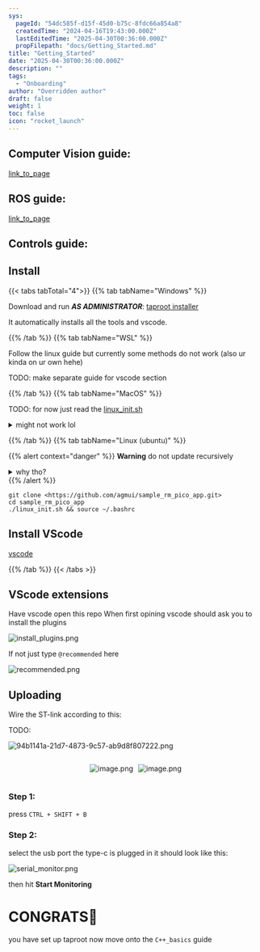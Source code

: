 ```yaml
---
sys:
  pageId: "54dc585f-d15f-45d0-b75c-8fdc66a854a8"
  createdTime: "2024-04-16T19:43:00.000Z"
  lastEditedTime: "2025-04-30T00:36:00.000Z"
  propFilepath: "docs/Getting_Started.md"
title: "Getting_Started"
date: "2025-04-30T00:36:00.000Z"
description: ""
tags:
  - "Onboarding"
author: "Overridden author"
draft: false
weight: 1
toc: false
icon: "rocket_launch"
---
```


## Computer Vision guide:

[link_to_page](86d45bc0-388b-4d26-8848-44f255f73d0e)

## ROS guide:

[link_to_page](3c76c1de-ec8f-46d6-8b0a-294005edc2d5)

## Controls guide:

## Install

{{< tabs tabTotal="4">}}
{{% tab tabName="Windows" %}}

Download and run _**AS ADMINISTRATOR**_: [taproot installer](https://github.com/Thornbots/TeachingFreshies/releases/tag/1.0)

It automatically installs all the tools and vscode.

{{% /tab %}}
{{% tab tabName="WSL" %}}

Follow the linux guide but currently some methods do not work (also ur kinda on ur own hehe)

TODO: make separate guide for vscode section

{{% /tab %}}
{{% tab tabName="MacOS" %}}

TODO: for now just read the [linux_init.sh](https://github.com/agmui/sample_rm_pico_app/blob/main/linux_init.sh)

<details>
<summary>might not work lol</summary>

`brew install libusb pkg-config`

Next install: [vscode](https://code.visualstudio.com/Download)

</details>

{{% /tab %}}
{{% tab tabName="Linux (ubuntu)" %}}

{{% alert context="danger" %}}
**Warning** do not update recursively
<details>
<summary>why tho?</summary>
There are some submodules that may go on for a while (like tinyusb) and I highly
recommend you don't need to get them.
If you want to see what submodules I update just look in `linux_init.sh`
</details>
{{% /alert %}}

```shell
git clone <https://github.com/agmui/sample_rm_pico_app.git>
cd sample_rm_pico_app
./linux_init.sh && source ~/.bashrc
```

## Install VScode

[vscode](https://code.visualstudio.com/Download)

{{% /tab %}}
{{< /tabs >}}

## VScode extensions

Have vscode open this repo
When first opining vscode should ask you to install the plugins

![install_plugins.png](https://prod-files-secure.s3.us-west-2.amazonaws.com/d518164a-d88e-44d1-a4ee-3adb3bd8bce0/89bd30f0-1825-4e77-867b-0a41ce370880/install_plugins.png?X-Amz-Algorithm=AWS4-HMAC-SHA256&X-Amz-Content-Sha256=UNSIGNED-PAYLOAD&X-Amz-Credential=ASIAZI2LB4664SXRQIQ4%2F20250625%2Fus-west-2%2Fs3%2Faws4_request&X-Amz-Date=20250625T150936Z&X-Amz-Expires=3600&X-Amz-Security-Token=IQoJb3JpZ2luX2VjEE4aCXVzLXdlc3QtMiJHMEUCIEiiPbEy6bKMh6WJVWwWVvvQPMNKIQj14UANtN0iqZgKAiEAzu3114vdKjsRJkX5nAStZ34pMD1CBW1JG0IuengYuacq%2FwMIRxAAGgw2Mzc0MjMxODM4MDUiDH7qw0xu5SM9Bc8xCyrcA9iJjRicNy%2FXTE62XByMnZBIGycMpHUK8sOUvcQe8FBZrnKLWQ%2FAYxRczRQrvFwJilLrpXb89sQYnKtagHCcvOooHxIHBCCG4msPutkm0srcIOhT08tvGJJHSi2rqPpwp1dZfDgLsejjuB56qmktGFmI1MqUWa9dYyEZt8ZIv%2Fa%2FbivK9zm8%2BBpuyBbVhjRonHKIs8EZ3CXOHzW%2FJZ35mLm1%2BLNYCSw18ykJ3h2plUdNmgGBy0wHK9qWknBgmkqjKBsrrYwSEDRQn1q0xymkSv93ZrWUOG6EEp%2BCWwa2wp%2FyXhE13aB5tJrcDhoEBDsK8lN2KCyVz6XZI424xgq8rs5ZrO5e8AqnaX3%2FdzjXiRx%2BbaxYoCLNsRJvSCpewcg1j6xDRbB%2FNuZUnb0DnZsqEEG%2B9p5kfw6o6bJU%2BpBkksfgSA0HtZ1YsxjqrFiVjO3upP0k5RfwO2Kj6Nmzs4jjvxQADKteA5%2FphRqzW6OF6UR1t9zQi5AC61MAaCJqMdCVg3mj5ebjp%2BfcfOwabmd1obNM7K1C37%2BF17BP1%2F8uyIWlkbLFOqzstQddhYEv52im9ugVzm%2BSWVOFULWVTfQCmz6gHX8gMrUprtbiLgXHH%2FoD9l39Coc8n8Xcdu6TMJ2A8MIGOqUBOHwnFgzH149ZWUyHoCZzwXbRheQQRJNlhjTrkF2NEKgNXvq24wDpuwLDI%2FkjqE4%2BkOrv3rNiWzOPhqAg5POG5t%2BndbBhdVaxvYq%2B3si3Tsj6tPEZ767pdf4lXLgaW8pjNvmseb5blRez5AhxB5SmOa%2FBtY51UBOi6175XhPGfuufKlsuZLQQaOCHrnVnv205suirHOSLMhDkkqjn9nx%2BReEbKJUb&X-Amz-Signature=56ecb595b8f672978af55fc73ed884d20b49e740faa1ff1288308904d70ac7f8&X-Amz-SignedHeaders=host&x-amz-checksum-mode=ENABLED&x-id=GetObject)

If not just type `@recommended` here  

![recommended.png](https://prod-files-secure.s3.us-west-2.amazonaws.com/d518164a-d88e-44d1-a4ee-3adb3bd8bce0/61e661e9-5d85-4dfc-be0d-8d2097a5e793/recommended.png?X-Amz-Algorithm=AWS4-HMAC-SHA256&X-Amz-Content-Sha256=UNSIGNED-PAYLOAD&X-Amz-Credential=ASIAZI2LB4664SXRQIQ4%2F20250625%2Fus-west-2%2Fs3%2Faws4_request&X-Amz-Date=20250625T150936Z&X-Amz-Expires=3600&X-Amz-Security-Token=IQoJb3JpZ2luX2VjEE4aCXVzLXdlc3QtMiJHMEUCIEiiPbEy6bKMh6WJVWwWVvvQPMNKIQj14UANtN0iqZgKAiEAzu3114vdKjsRJkX5nAStZ34pMD1CBW1JG0IuengYuacq%2FwMIRxAAGgw2Mzc0MjMxODM4MDUiDH7qw0xu5SM9Bc8xCyrcA9iJjRicNy%2FXTE62XByMnZBIGycMpHUK8sOUvcQe8FBZrnKLWQ%2FAYxRczRQrvFwJilLrpXb89sQYnKtagHCcvOooHxIHBCCG4msPutkm0srcIOhT08tvGJJHSi2rqPpwp1dZfDgLsejjuB56qmktGFmI1MqUWa9dYyEZt8ZIv%2Fa%2FbivK9zm8%2BBpuyBbVhjRonHKIs8EZ3CXOHzW%2FJZ35mLm1%2BLNYCSw18ykJ3h2plUdNmgGBy0wHK9qWknBgmkqjKBsrrYwSEDRQn1q0xymkSv93ZrWUOG6EEp%2BCWwa2wp%2FyXhE13aB5tJrcDhoEBDsK8lN2KCyVz6XZI424xgq8rs5ZrO5e8AqnaX3%2FdzjXiRx%2BbaxYoCLNsRJvSCpewcg1j6xDRbB%2FNuZUnb0DnZsqEEG%2B9p5kfw6o6bJU%2BpBkksfgSA0HtZ1YsxjqrFiVjO3upP0k5RfwO2Kj6Nmzs4jjvxQADKteA5%2FphRqzW6OF6UR1t9zQi5AC61MAaCJqMdCVg3mj5ebjp%2BfcfOwabmd1obNM7K1C37%2BF17BP1%2F8uyIWlkbLFOqzstQddhYEv52im9ugVzm%2BSWVOFULWVTfQCmz6gHX8gMrUprtbiLgXHH%2FoD9l39Coc8n8Xcdu6TMJ2A8MIGOqUBOHwnFgzH149ZWUyHoCZzwXbRheQQRJNlhjTrkF2NEKgNXvq24wDpuwLDI%2FkjqE4%2BkOrv3rNiWzOPhqAg5POG5t%2BndbBhdVaxvYq%2B3si3Tsj6tPEZ767pdf4lXLgaW8pjNvmseb5blRez5AhxB5SmOa%2FBtY51UBOi6175XhPGfuufKlsuZLQQaOCHrnVnv205suirHOSLMhDkkqjn9nx%2BReEbKJUb&X-Amz-Signature=4f200a1631b2b80f99bf74f6df6eee7b43dc5bd74af3fdd6a22cf9bfad79707d&X-Amz-SignedHeaders=host&x-amz-checksum-mode=ENABLED&x-id=GetObject)

## Uploading

Wire the ST-link according to this:

TODO:

![94b1141a-21d7-4873-9c57-ab9d8f807222.png](https://prod-files-secure.s3.us-west-2.amazonaws.com/d518164a-d88e-44d1-a4ee-3adb3bd8bce0/e5fad17d-ab82-4300-9f4c-505ab4b1202c/94b1141a-21d7-4873-9c57-ab9d8f807222.png?X-Amz-Algorithm=AWS4-HMAC-SHA256&X-Amz-Content-Sha256=UNSIGNED-PAYLOAD&X-Amz-Credential=ASIAZI2LB4664SXRQIQ4%2F20250625%2Fus-west-2%2Fs3%2Faws4_request&X-Amz-Date=20250625T150936Z&X-Amz-Expires=3600&X-Amz-Security-Token=IQoJb3JpZ2luX2VjEE4aCXVzLXdlc3QtMiJHMEUCIEiiPbEy6bKMh6WJVWwWVvvQPMNKIQj14UANtN0iqZgKAiEAzu3114vdKjsRJkX5nAStZ34pMD1CBW1JG0IuengYuacq%2FwMIRxAAGgw2Mzc0MjMxODM4MDUiDH7qw0xu5SM9Bc8xCyrcA9iJjRicNy%2FXTE62XByMnZBIGycMpHUK8sOUvcQe8FBZrnKLWQ%2FAYxRczRQrvFwJilLrpXb89sQYnKtagHCcvOooHxIHBCCG4msPutkm0srcIOhT08tvGJJHSi2rqPpwp1dZfDgLsejjuB56qmktGFmI1MqUWa9dYyEZt8ZIv%2Fa%2FbivK9zm8%2BBpuyBbVhjRonHKIs8EZ3CXOHzW%2FJZ35mLm1%2BLNYCSw18ykJ3h2plUdNmgGBy0wHK9qWknBgmkqjKBsrrYwSEDRQn1q0xymkSv93ZrWUOG6EEp%2BCWwa2wp%2FyXhE13aB5tJrcDhoEBDsK8lN2KCyVz6XZI424xgq8rs5ZrO5e8AqnaX3%2FdzjXiRx%2BbaxYoCLNsRJvSCpewcg1j6xDRbB%2FNuZUnb0DnZsqEEG%2B9p5kfw6o6bJU%2BpBkksfgSA0HtZ1YsxjqrFiVjO3upP0k5RfwO2Kj6Nmzs4jjvxQADKteA5%2FphRqzW6OF6UR1t9zQi5AC61MAaCJqMdCVg3mj5ebjp%2BfcfOwabmd1obNM7K1C37%2BF17BP1%2F8uyIWlkbLFOqzstQddhYEv52im9ugVzm%2BSWVOFULWVTfQCmz6gHX8gMrUprtbiLgXHH%2FoD9l39Coc8n8Xcdu6TMJ2A8MIGOqUBOHwnFgzH149ZWUyHoCZzwXbRheQQRJNlhjTrkF2NEKgNXvq24wDpuwLDI%2FkjqE4%2BkOrv3rNiWzOPhqAg5POG5t%2BndbBhdVaxvYq%2B3si3Tsj6tPEZ767pdf4lXLgaW8pjNvmseb5blRez5AhxB5SmOa%2FBtY51UBOi6175XhPGfuufKlsuZLQQaOCHrnVnv205suirHOSLMhDkkqjn9nx%2BReEbKJUb&X-Amz-Signature=ed423eac0d4d0ac6455ea709a44300e2b8682ff69ac78b14ac8bf8731b49da85&X-Amz-SignedHeaders=host&x-amz-checksum-mode=ENABLED&x-id=GetObject)

<div style="display: flex;flex-direction: row; column-gap:10px; max-width: 630px;justify-content: center;">
<div>

![image.png](https://prod-files-secure.s3.us-west-2.amazonaws.com/d518164a-d88e-44d1-a4ee-3adb3bd8bce0/210ecb78-1116-4d7b-b9b7-2292f66fa2c2/image.png?X-Amz-Algorithm=AWS4-HMAC-SHA256&X-Amz-Content-Sha256=UNSIGNED-PAYLOAD&X-Amz-Credential=ASIAZI2LB466X6VCZOBD%2F20250625%2Fus-west-2%2Fs3%2Faws4_request&X-Amz-Date=20250625T150942Z&X-Amz-Expires=3600&X-Amz-Security-Token=IQoJb3JpZ2luX2VjEE4aCXVzLXdlc3QtMiJHMEUCIQDCwfyoITMWh4tHQGfswLnTWAyQQYPL1pFSMOF3kgTuqwIgWqNixT2sCv5kl6y%2BjJGqnhEv9CFmm2wigqwZR4GxLocq%2FwMIRxAAGgw2Mzc0MjMxODM4MDUiDN1p6cE7WvxOHUux9ircA9xHVwJ1%2BMYVJFGE0UhRmiSFbfLf0dEsBKHrPC%2BpvV35uejwCCCdl99QPLAWf0gQTr%2F2PLR%2BTKqBsAfO76rDku3BASou4sTrDvgAqC0eK17odV4aN9IjOqnGLdYFYnMTxstDZGNUJkPSX2izNcxQF1WXq41ueJmg4mtQlqCGyNrKoy678%2Fg9dTuodOv643oTmnNraK8gUZ%2B6SxaNm5Zrvx1gl8ORv7iOyoLaFDJKXHZqpY%2FrGix%2F5kipc9iuja7khYlSUk9ezV8eyFNA588ALIVjfcFl885FeLjk0Wt1XPpCMtarJK8Ob0%2Fwnu4YHYsiHtHzERNbSX3nc7fgsql1gM77qFfkgem06djRHUSOyQgAU3zUzn6czdKWXg9xGzlcS0toVxko3FQXtpcPLt89leTcdqGlO8mDNaMkKzmhu1iHckgS1H578fUHYp8jxbTCc%2F63MluY2y5RhB0AHQBLA9hmy%2FSJEweIgvoUVGTPZ%2Bk7Noq27tLr%2BHHDFmQc%2BdZA6iQg919lJiA%2Fgcf9oC4yKaEBJRKyAOAxss69HGmkpuela%2F5eNtXKOeahlKTSTA57PxtkASsz%2BfXZe%2FrLMm0tHCJEulXVnp4xONnZY3IuWMQ3%2FqACC21DF4ZNa2%2FXMJLw78IGOqUBsDRJ7kFFFIF3EvCUUcHhLIWv7wwHFOX7644qxKOdfINK5i2A6xsokm2iK%2FrnqS5pM64idbP%2BQXHTA0h5scPGMzOaluZwHYtZgyQgVzjTogwlMQ6ahKwD%2B72cZEw6EnDXWYdSl7aUc7MAjE0NHtUA5a4BbrNdGHy56zVpRJi86%2BhBNZ6DDLy12qDv1Qg1aL99hYBk2lE0bf%2Bp7ResoP4WfAAKOZEn&X-Amz-Signature=e5f5b43c46008007a2fc98c9626c56d7c776039292e6bdb96ba9080334c279b0&X-Amz-SignedHeaders=host&x-amz-checksum-mode=ENABLED&x-id=GetObject)

</div>
<div>

![image.png](https://prod-files-secure.s3.us-west-2.amazonaws.com/d518164a-d88e-44d1-a4ee-3adb3bd8bce0/33a0fd0f-8ca6-4a86-8e09-26e95ded1fff/image.png?X-Amz-Algorithm=AWS4-HMAC-SHA256&X-Amz-Content-Sha256=UNSIGNED-PAYLOAD&X-Amz-Credential=ASIAZI2LB4665ODWCZ27%2F20250625%2Fus-west-2%2Fs3%2Faws4_request&X-Amz-Date=20250625T150942Z&X-Amz-Expires=3600&X-Amz-Security-Token=IQoJb3JpZ2luX2VjEE4aCXVzLXdlc3QtMiJIMEYCIQCq8rj%2Bu0NVylAnJmaixMMHtVBBAGGzAtYkJ8kD3xH%2BlwIhAO83z8j1Qv1oJ4VCRnNvEgXDYfDTCIlKtR0DWRB3HsITKv8DCEYQABoMNjM3NDIzMTgzODA1IgwTgvPTndKTjbco43Eq3ANe0SbgGu8QVvcjPbDYuGxb1SDSL4iHUP5LVEtHOmUFfJ6VO27v9nMWbDWFn7cOSuWeriLuiqh37UdWXewyS%2BqUE1l0uPFt2akiC6yLgPlNqWU5sIM4nEhTM0AR9VykxnV5%2FwpbGOYbGm5Uj7l%2BijgU9IAoPuBuu%2BPzcjNW2K6GXkKi8AlNzcPWalJE3AVC9lpQs2V2DBTaoW3EF5UeUy3P1dXMOgfYyAYvsU3aICYx9kF3N269pwWS5vcJXEAS9dioEXmvgX%2Ffrn2CtV%2BhKhSXFYOmgBo8VlK6GypXY58wxvQk7Wb%2F7pbqTg2cCT8%2ByrpdRty5yledEMKzzVsz2XecLj0QiMelNf7cwbMUaunAEVSiSwptc3sS7do7uqg3wDFmDNJKvM9CBDdvfi241Xc%2FxxNvaPjX6wYxkal3DI6t6sCgC1ETyAbFvCSLTZnqw%2FbcJOmFhzemZivLcRLwBzMFX1NrcKNVaip96MxqxIrfKHWYRG4i1vOjVqGPgHVM%2BlZ09xiyXQWTPJjEQ%2FEKGk0tb2rVGcMHRaAlWUHu7%2FbNg9ckH55ZCvL5kffB4Now8sPu8Sx1owygGr7VuyEINUS2Vw2oiKZRfu%2BIxtQPjg3VvjdA76nDJCiDvLIh8jCp7u%2FCBjqkAQZy5UqOY9EKEpH%2BnOn4M2qPMPqNoMxHs4bQqN23umFL3oddSkRdlIOtnH9V9WP3tsPpPeVZ5IOed4%2BrwG9G7Luba5gpmMLsMhos47OAvEM%2F1jdjlWa1gyRXDyZFCVpXE9wilTMCBgOnBIMFplNZ5aIt16xot6jyzX8YhxtwbTv15xvoXE9IW9le0QT1O0d2wDzaJIk1pd4swt4UJ5LdEdfopKSF&X-Amz-Signature=0a4cf41f44eafcc1d6e7d5f71689817b048a22729b06af151fd12860ede27e6f&X-Amz-SignedHeaders=host&x-amz-checksum-mode=ENABLED&x-id=GetObject)

</div>
</div>

### Step 1:

press `CTRL + SHIFT + B`

### Step 2:

select the usb port the type-c is plugged in it should look like this:

![serial_monitor.png](https://prod-files-secure.s3.us-west-2.amazonaws.com/d518164a-d88e-44d1-a4ee-3adb3bd8bce0/f03f4774-05d4-4393-b6a0-d5efb6d315ab/serial_monitor.png?X-Amz-Algorithm=AWS4-HMAC-SHA256&X-Amz-Content-Sha256=UNSIGNED-PAYLOAD&X-Amz-Credential=ASIAZI2LB4664SXRQIQ4%2F20250625%2Fus-west-2%2Fs3%2Faws4_request&X-Amz-Date=20250625T150936Z&X-Amz-Expires=3600&X-Amz-Security-Token=IQoJb3JpZ2luX2VjEE4aCXVzLXdlc3QtMiJHMEUCIEiiPbEy6bKMh6WJVWwWVvvQPMNKIQj14UANtN0iqZgKAiEAzu3114vdKjsRJkX5nAStZ34pMD1CBW1JG0IuengYuacq%2FwMIRxAAGgw2Mzc0MjMxODM4MDUiDH7qw0xu5SM9Bc8xCyrcA9iJjRicNy%2FXTE62XByMnZBIGycMpHUK8sOUvcQe8FBZrnKLWQ%2FAYxRczRQrvFwJilLrpXb89sQYnKtagHCcvOooHxIHBCCG4msPutkm0srcIOhT08tvGJJHSi2rqPpwp1dZfDgLsejjuB56qmktGFmI1MqUWa9dYyEZt8ZIv%2Fa%2FbivK9zm8%2BBpuyBbVhjRonHKIs8EZ3CXOHzW%2FJZ35mLm1%2BLNYCSw18ykJ3h2plUdNmgGBy0wHK9qWknBgmkqjKBsrrYwSEDRQn1q0xymkSv93ZrWUOG6EEp%2BCWwa2wp%2FyXhE13aB5tJrcDhoEBDsK8lN2KCyVz6XZI424xgq8rs5ZrO5e8AqnaX3%2FdzjXiRx%2BbaxYoCLNsRJvSCpewcg1j6xDRbB%2FNuZUnb0DnZsqEEG%2B9p5kfw6o6bJU%2BpBkksfgSA0HtZ1YsxjqrFiVjO3upP0k5RfwO2Kj6Nmzs4jjvxQADKteA5%2FphRqzW6OF6UR1t9zQi5AC61MAaCJqMdCVg3mj5ebjp%2BfcfOwabmd1obNM7K1C37%2BF17BP1%2F8uyIWlkbLFOqzstQddhYEv52im9ugVzm%2BSWVOFULWVTfQCmz6gHX8gMrUprtbiLgXHH%2FoD9l39Coc8n8Xcdu6TMJ2A8MIGOqUBOHwnFgzH149ZWUyHoCZzwXbRheQQRJNlhjTrkF2NEKgNXvq24wDpuwLDI%2FkjqE4%2BkOrv3rNiWzOPhqAg5POG5t%2BndbBhdVaxvYq%2B3si3Tsj6tPEZ767pdf4lXLgaW8pjNvmseb5blRez5AhxB5SmOa%2FBtY51UBOi6175XhPGfuufKlsuZLQQaOCHrnVnv205suirHOSLMhDkkqjn9nx%2BReEbKJUb&X-Amz-Signature=e6165ac807938ab323b79349ab9ae13a35200c1cdb0133c5d8593b5a7fda231d&X-Amz-SignedHeaders=host&x-amz-checksum-mode=ENABLED&x-id=GetObject)

then hit **Start Monitoring**

# CONGRATS🎉

you have set up taproot now move onto the `C++_basics` guide
